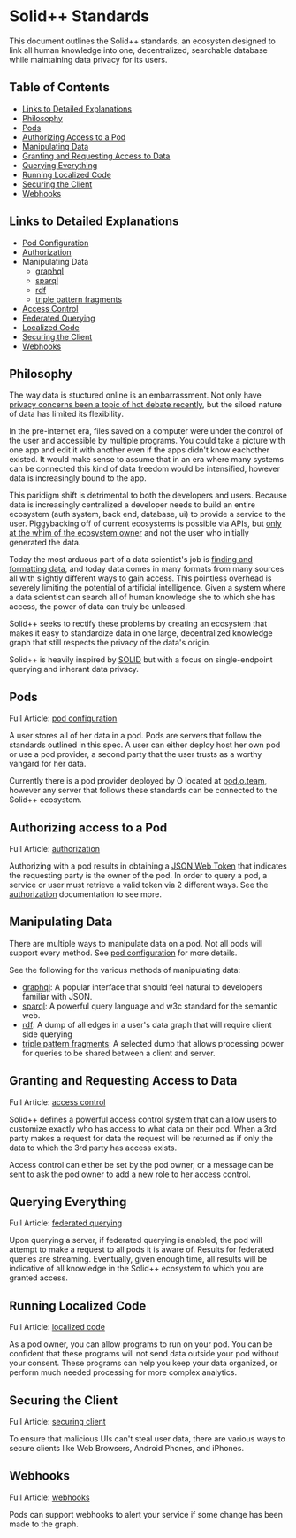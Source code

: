 # Solid++ Standards

This document outlines the Solid++ standards, an ecosysten designed to link all human knowledge into one, decentralized, searchable database while maintaining data privacy for its users.

## Table of Contents

* [Links to Detailed Explanations](#links-to-detailed-explanations)
* [Philosophy](#philosophy)
* [Pods](#pods)
* [Authorizing Access to a Pod](#authorizing-access-to-a-pod)
* [Manipulating Data](#manipulating-data)
* [Granting and Requesting Access to Data](#granting-and-requesting-access-to-data)
* [Querying Everything](#querying-everything)
* [Running Localized Code](#running-localized-code)
* [Securing the Client](#securing-the-client)
* [Webhooks](#webhooks)

## Links to Detailed Explanations

* [Pod Configuration](podConfiguration.md)
* [Authorization](authorization.md)
* Manipulating Data
  * [graphql](graphqlSupport.md)
  * [sparql](sparqlSupport.md)
  * [rdf](rdfSupport.md)
  * [triple pattern fragments](tpfSupport.md)
* [Access Control](accessControl.md)
* [Federated Querying](federatedQuerying.md)
* [Localized Code](localizedCode.md)
* [Securing the Client](securingClient.md)
* [Webhooks](webhooks.md)

## Philosophy

The way data is stuctured online is an embarrassment. Not only have [privacy concerns been a topic of hot debate recently](https://jonathanmayer.org/publications/trackingsurvey12.pdf), but the siloed nature of data has limited its flexibility.

In the pre-internet era, files saved on a computer were under the control of the user and accessible by multiple programs. You could take a picture with one app and edit it with another even if the apps didn't know eachother existed. It would make sense to assume that in an era where many systems can be connected this kind of data freedom would be intensified, however data is increasingly bound to the app.

This paridigm shift is detrimental to both the developers and users. Because data is increasingly centralized a developer needs to build an entire ecosystem (auth system, back end, database, ui) to provide a service to the user. Piggybacking off of current ecosystems is possible via APIs, but [only at the whim of the ecosystem owner](https://thenextweb.com/dd/2015/02/12/linkedin-takes-aim-developers-plans-lock-apis/) and not the user who initially generated the data.

Today the most arduous part of a data scientist's job is [finding and formatting data](https://visit.figure-eight.com/rs/416-ZBE-142/images/CrowdFlower_DataScienceReport.pdf?mkt_tok=eyJpIjoiTTJFek1UaGxNekl5TmpJeCIsInQiOiJPMXpWVnREbHJGR1RHN1BUVk9Zdm5xTEEyNXRpdDRONmZ4XC9oaFwvZGpFNnB0Z0hIWERGS1NqN0huRjB5QUE1UUJVbVZxNFhaeVBSUXJzMTNYdmRJR), and today data comes in many formats from many sources all with slightly different ways to gain access. This pointless overhead is severely limiting the potential of artificial intelligence. Given a system where a data scientist can search all of human knowledge she to which she has access, the power of data can truly be unleased.

Solid++ seeks to rectify these problems by creating an ecosystem that makes it easy to standardize data in one large, decentralized knowledge graph that still respects the privacy of the data's origin.

Solid++ is heavily inspired by [SOLID](https://solid.mit.edu) but with a focus on single-endpoint querying and inherant data privacy.

## Pods

Full Article: [pod configuration](podConfiguration.md)

A user stores all of her data in a pod. Pods are servers that follow the standards outlined in this spec. A user can either deploy host her own pod or use a pod provider, a second party that the user trusts as a worthy vangard for her data.

Currently there is a pod provider deployed by O located at [pod.o.team](https://pod.o.team), however any server that follows these standards can be connected to the Solid++ ecosystem.

## Authorizing access to a Pod

Full Article: [authorization](authorization.md)

Authorizing with a pod results in obtaining a [JSON Web Token](https://jwt.io/) that indicates the requesting party is the owner of the pod. In order to query a pod, a service or user must retrieve a valid token via 2 different ways. See the [authorization](authorization.md) documentation to see more.

## Manipulating Data

There are multiple ways to manipulate data on a pod. Not all pods will support every method. See [pod configuration](podConfiguration.md) for more details.

See the following for the various methods of manipulating data:
* [graphql](graphqlSupport.md): A popular interface that should feel natural to developers familiar with JSON.
* [sparql](sparqlSupport.md): A powerful query language and w3c standard for the semantic web.
* [rdf](rdfSupport.md): A dump of all edges in a user's data graph that will require client side querying
* [triple pattern fragments](tpfSupport.md): A selected dump that allows processing power for queries to be shared between a client and server.


## Granting and Requesting Access to Data

Full Article: [access control](accessControl.md)

Solid++ defines a powerful access control system that can allow users to customize exactly who has access to what data on their pod. When a 3rd party makes a request for data the request will be returned as if only the data to which the 3rd party has access exists.

Access control can either be set by the pod owner, or a message can be sent to ask the pod owner to add a new role to her access control.

## Querying Everything

Full Article: [federated querying](federatedQuerying.md)

Upon querying a server, if federated querying is enabled, the pod will attempt to make a request to all pods it is aware of. Results for federated queries are streaming. Eventually, given enough time, all results will be indicative of all knowledge in the Solid++ ecosystem to which you are granted access.

## Running Localized Code

Full Article: [localized code](localizedCode.md)

As a pod owner, you can allow programs to run on your pod. You can be confident that these programs will not send data outside your pod without your consent. These programs can help you keep your data organized, or perform much needed processing for more complex analytics.

## Securing the Client

Full Article: [securing client](securingClient.md)

To ensure that malicious UIs can't steal user data, there are various ways to secure clients like Web Browsers, Android Phones, and iPhones.

## Webhooks

Full Article: [webhooks](webhooks.md)

Pods can support webhooks to alert your service if some change has been made to the graph.